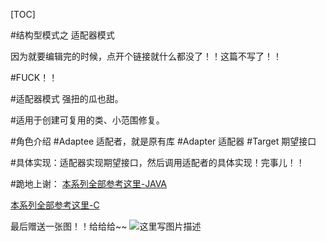 [TOC]

#结构型模式之 适配器模式

因为就要编辑完的时候，点开个链接就什么都没了！！这篇不写了！！

#FUCK！！

#适配器模式 强扭的瓜也甜。

#适用于创建可复用的类、小范围修复。

#角色介绍
#Adaptee 适配者，就是原有库
#Adapter  适配器
#Target  期望接口

#具体实现：适配器实现期望接口，然后调用适配者的具体实现！完事儿！！

#跪地上谢：
[本系列全部参考这里-JAVA](https://quanke.gitbooks.io/design-pattern-java/content/)

[本系列全部参考这里-C](http://design-patterns.readthedocs.io/zh_CN/latest/index.html)

最后赠送一张图！！给给给~~
![这里写图片描述](http://img.blog.csdn.net/20160817221604178)
